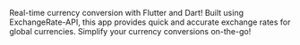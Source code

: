
 Real-time currency conversion with Flutter and Dart! Built using ExchangeRate-API, this app provides quick and accurate exchange rates for global currencies. Simplify your currency conversions on-the-go! 
